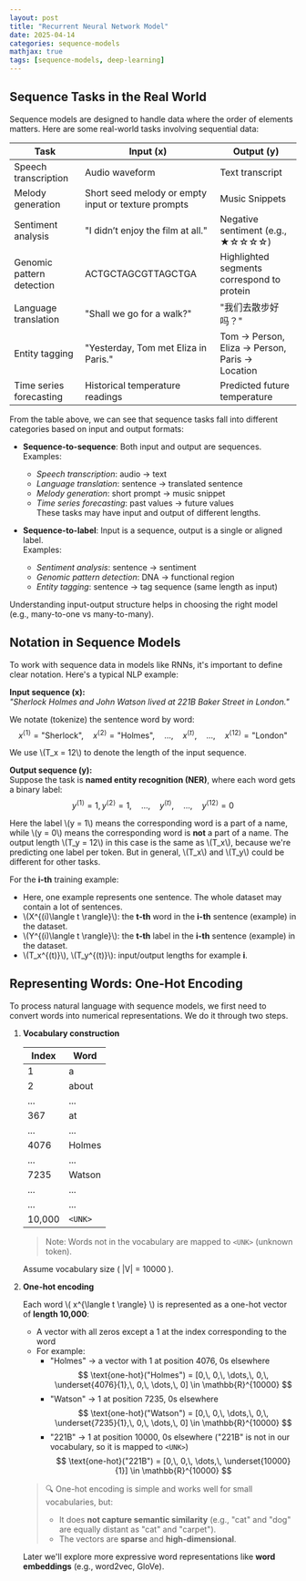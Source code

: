 ```yaml
---
layout: post
title: "Recurrent Neural Network Model"
date: 2025-04-14
categories: sequence-models
mathjax: true
tags: [sequence-models, deep-learning]
---
```


## Sequence Tasks in the Real World

Sequence models are designed to handle data where the order of elements matters. Here are some real-world tasks involving sequential data:

| Task                         | Input (x)                                        | Output (y)                                       |
|------------------------------|--------------------------------------------------|--------------------------------------------------|
| Speech transcription         | Audio waveform                                       | Text transcript                                  |
| Melody generation            | Short seed melody or empty input or texture prompts  | Music Snippets                        |
| Sentiment analysis           | "I didn’t enjoy the film at all."               | Negative sentiment (e.g., ★☆☆☆☆)                 |
| Genomic pattern detection    | ACTGCTAGCGTTAGCTGA                               | Highlighted segments correspond to protein                    |
| Language translation         | "Shall we go for a walk?"                      | "我们去散步好吗？"                   |
| Entity tagging               | "Yesterday, Tom met Eliza in Paris."            | Tom → Person, Eliza → Person, Paris → Location  |
| Time series forecasting      | Historical temperature readings                 | Predicted future temperature                     |

From the table above, we can see that sequence tasks fall into different categories based on input and output formats:

- **Sequence-to-sequence**: Both input and output are sequences.  
  Examples:  
  - *Speech transcription*: audio → text  
  - *Language translation*: sentence → translated sentence  
  - *Melody generation*: short prompt → music snippet  
  - *Time series forecasting*: past values → future values  
  These tasks may have input and output of different lengths.

- **Sequence-to-label**: Input is a sequence, output is a single or aligned label.  
  Examples:  
  - *Sentiment analysis*: sentence → sentiment  
  - *Genomic pattern detection*: DNA → functional region  
  - *Entity tagging*: sentence → tag sequence (same length as input)

Understanding input-output structure helps in choosing the right model (e.g., many-to-one vs many-to-many).


## Notation in Sequence Models

To work with sequence data in models like RNNs, it's important to define clear notation. Here's a typical NLP example:

**Input sequence (x):**  
*"Sherlock Holmes and John Watson lived at 221B Baker Street in London."*

We notate (tokenize) the sentence word by word:  
$$
x^{\langle 1 \rangle} = \text{"Sherlock"},\quad x^{\langle 2 \rangle} = \text{"Holmes"},\quad \dots,\quad x^{\langle t \rangle},\quad \dots,\quad x^{\langle 12 \rangle} = \text{"London"}
$$

We use \\(T_x = 12\\) to denote the length of the input sequence.  

**Output sequence (y):**  
Suppose the task is **named entity recognition (NER)**, where each word gets a binary label:  
$$
y^{\langle 1 \rangle} = 1, y^{\langle 2 \rangle} = 1, \quad \dots, \quad y^{\langle t \rangle},\quad \dots,\quad y^{\langle 12 \rangle} = 0
$$

Here the label \\(y = 1\\) means the corresponding word is a part of a name, while \\(y = 0\\) means the corresponding word is **not** a part of a name. The output length \\(T_y = 12\\) in this case is the same as \\(T_x\\), because we're predicting one label per token. But in general, \\(T_x\\) and \\(T_y\\) could be different for other tasks.  

For the **i-th** training example:
  - Here, one example represents one sentence. The whole dataset may contain a lot of sentences.
  - \\(X^{(i)\langle t \rangle}\\): the **t-th** word in the **i-th** sentence (example) in the dataset.
  - \\(Y^{(i)\langle t \rangle}\\): the **t-th** label in the **i-th** sentence (example) in the dataset.
  - \\(T_x^{(t)}\\), \\(T_y^{(t)}\\): input/output lengths for example **i**.


## Representing Words: One-Hot Encoding

To process natural language with sequence models, we first need to convert words into numerical representations. We do it through two steps.  

1. **Vocabulary construction**

    | Index  | Word        |
    |--------|-------------|
    | 1      | a           |
    | 2      | about       |
    | ...    | ...         |
    | 367    | at          |
    | ...    | ...         |
    | 4076   | Holmes      |
    | ...    | ...         |
    | 7235   | Watson      |
    | ...    | ...         |
    | ...    | ...         |
    | 10,000 | `<UNK>`     |

    > Note: Words not in the vocabulary are mapped to `<UNK>` (unknown token).

    Assume vocabulary size \( |V| = 10000 \).

2. **One-hot encoding**

    Each word \\( x^{\langle t \rangle} \\) is represented as a one-hot vector of **length 10,000**:
    - A vector with all zeros except a 1 at the index corresponding to the word
    - For example:  
        - "Holmes" → a vector with 1 at position 4076, 0s elsewhere  
          $$
          \text{one-hot}("Holmes") =
          [0,\, 0,\, \dots,\, 0,\, \underset{4076}{1},\, 0,\, \dots,\, 0] \in \mathbb{R}^{10000}
          $$
        - "Watson" → 1 at position 7235, 0s elsewhere  
          $$
          \text{one-hot}("Watson") =
          [0,\, 0,\, \dots,\, 0,\, \underset{7235}{1},\, 0,\, \dots,\, 0] \in \mathbb{R}^{10000}
          $$
        - "221B" → 1 at position 10000, 0s elsewhere ("221B" is not in our vocabulary, so it is mapped to `<UNK>`)
          $$
          \text{one-hot}("221B") =
          [0,\, 0,\, \dots,\, \underset{10000}{1}] \in \mathbb{R}^{10000}
          $$

    > 🔍 One-hot encoding is simple and works well for small vocabularies, but:
    > - It does **not capture semantic similarity** (e.g., "cat" and "dog" are equally distant as "cat" and "carpet").
    > - The vectors are **sparse** and **high-dimensional**.

    Later we'll explore more expressive word representations like **word embeddings** (e.g., word2vec, GloVe).